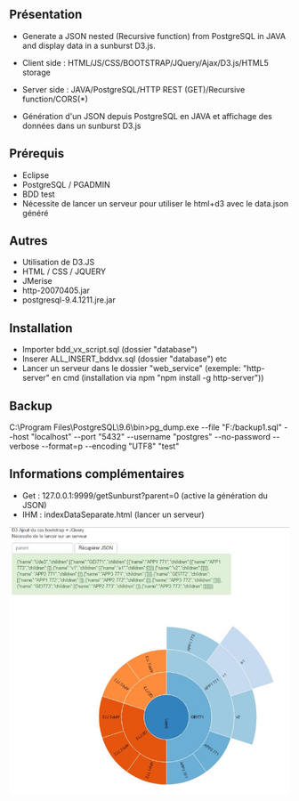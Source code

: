 ## Présentation
- Generate a JSON nested (Recursive function) from PostgreSQL in JAVA and display data in a sunburst D3.js.
- Client side : HTML/JS/CSS/BOOTSTRAP/JQuery/Ajax/D3.js/HTML5 storage
- Server side : JAVA/PostgreSQL/HTTP REST (GET)/Recursive function/CORS(*)

- Génération d'un JSON depuis PostgreSQL en JAVA et affichage des données dans un sunburst D3.js

## Prérequis
- Eclipse
- PostgreSQL / PGADMIN
- BDD test
- Nécessite de lancer un serveur pour utiliser le html+d3 avec le data.json généré

## Autres
- Utilisation de D3.JS
- HTML / CSS / JQUERY
- JMerise
- http-20070405.jar
- postgresql-9.4.1211.jre.jar

## Installation
- Importer bdd_vx_script.sql (dossier "database")
- Inserer ALL_INSERT_bddvx.sql (dossier "database")
etc
- Lancer un serveur dans le dossier "web_service" (exemple: "http-server" en cmd (installation via npm "npm install -g http-server"))

## Backup
C:\Program Files\PostgreSQL\9.6\bin>pg_dump.exe --file "F:/backup1.sql" --host "localhost" --port "5432" --username "postgres" --no-password --verbose --format=p --encoding "UTF8" "test"

## Informations complémentaires
- Get : 127.0.0.1:9999/getSunburst?parent=0   (active la génération du JSON)
- IHM : indexDataSeparate.html (lancer un serveur)

![alt tag](https://raw.githubusercontent.com/Erozbliz/Java_PostgreSQL/master/capture/IHM.JPG)
